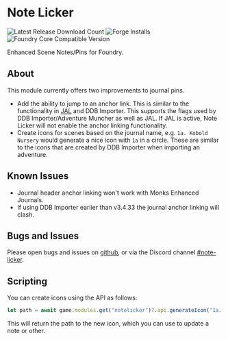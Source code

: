 # Note Licker

![Latest Release Download Count](https://img.shields.io/badge/dynamic/json?label=Downloads%20(Latest)&query=assets%5B1%5D.download_count&url=https%3A%2F%2Fapi.github.com%2Frepos%2FMrPrimate%NoteLicker%2Freleases%2Flatest)
![Forge Installs](https://img.shields.io/badge/dynamic/json?label=Forge%20Installs&query=package.installs&suffix=%25&url=https%3A%2F%2Fforge-vtt.com%2Fapi%2Fbazaar%2Fpackage%notelicker&colorB=4aa94a)
![Foundry Core Compatible Version](https://img.shields.io/badge/dynamic/json.svg?url=https%3A%2F%2Fraw.githubusercontent.com%2FMrPrimate%NoteLicker%2Fmain%2Fmodule-template.json&label=Foundry%20Version&query=$.compatibleCoreVersion&colorB=orange)

Enhanced Scene Notes/Pins for Foundry.

## About

This module currently offers two improvements to journal pins.

- Add the ability to jump to an anchor link. This is similar to the functionality in [JAL](https://github.com/aMediocreDad/jal) and DDB Importer. This supports the flags used by DDB Importer/Adventure Muncher as well as JAL. If JAL is active, Note Licker will not enable the anchor linking functionality.
- Create icons for scenes based on the journal name, e.g. `1a. Kobold Nursery` would generate a nice icon with `1a` in a circle. These are similar to the icons that are created by DDB Importer when importing an adventure.

## Known Issues

- Journal header anchor linking won't work with Monks Enhanced Journals.
- If using DDB Importer earlier than v3.4.33 the journal anchor linking will clash.

## Bugs and Issues

Please open bugs and issues on [github](https://github.com/MrPrimate/NoteLicker/issues/new/choose), or via the Discord channel [#note-licker](https://discord.gg/M6jvpfreNd).


## Scripting

You can create icons using the API as follows:

```javascript
let path = await game.modules.get("notelicker")?.api.generateIcon("1a. Terror of fun");
```

This will return the path to the new icon, which you can use to update a note or other.
